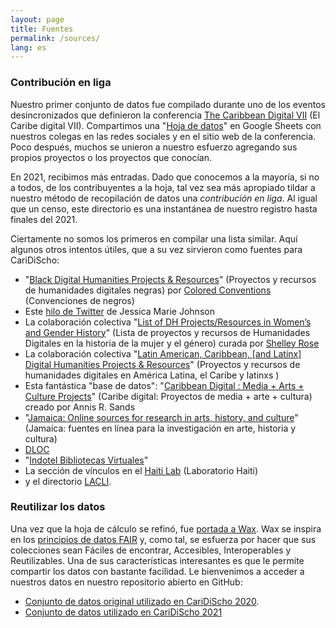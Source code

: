 ```yaml
---
layout: page
title: Fuentes
permalink: /sources/
lang: es
---
```


### Contribución en liga

Nuestro primer conjunto de datos fue compilado durante uno de los eventos desincronizados que definieron la conferencia [The Caribbean Digital VII](http://caribbeandigitalnyc.net/2020/directory/) (El Caribe digital VII). Compartimos una "[Hoja de datos](https://docs.google.com/spreadsheets/d/1PfgI0GrQR60gwRFVIZmZtWae9JyAMpZNFOZRe5xsMsg/edit#gid=1461016146)" en Google Sheets con nuestros colegas en las redes sociales y en el sitio web de la conferencia. Poco después, muchos se unieron a nuestro esfuerzo agregando sus propios proyectos o los proyectos que conocían.

En 2021, recibimos más entradas. Dado que conocemos a la mayoría, si no a todos, de los contribuyentes a la hoja, tal vez sea más apropiado tildar a nuestro método de recopilación de datos una *contribución en liga*. Al igual que un censo, este directorio es una instantánea de nuestro registro hasta finales del 2021.

Ciertamente no somos los primeros en compilar una lista similar. Aquí algunos otros intentos útiles, que a su vez sirvieron como fuentes para CariDiScho:

- "[Black Digital Humanities Projects & Resources](https://docs.google.com/document/d/1rZwucjyAAR7QiEZl238_hhRPXo5-UKXt2_KCrwPZkiQ/edit#heading=h.lfar8xoosxqv)" (Proyectos y recursos de humanidades digitales negras) por [Colored Conventions](https://twitter.com/CCP_org) (Convenciones de negros)
- Este [hilo de Twitter](https://twitter.com/jmjafrx/status/1285202367605022720) de Jessica Marie Johnson
- La colaboración colectiva "[List of DH Projects/Resources in Women’s and Gender History](https://docs.google.com/document/d/1u-5vO2oQDUcqcBkvK9BUlzOPYxIPFZxXgC1quUZv37c/edit)" (Lista de proyectos y recursos de Humanidades Digitales en la historia de la mujer y el género) curada por [Shelley Rose](https://twitter.com/shelleyerose)
- La colaboración colectiva "[Latin American, Caribbean, \[and Latinx\] Digital Humanities Projects & Resources](https://docs.google.com/document/d/1JE5s77JETxUC6Qx_ZOd7aiRxfr2WBPNDweTemJGcYT8/edit#heading=h.epa9pw1nzaoj)" (Proyectos y recursos de humanidades digitales en América Latina, el Caribe y latinxs )
- Esta fantástica "base de datos": "[Caribbean Digital : Media + Arts + Culture Projects](https://docs.google.com/spreadsheets/d/1_v7LmyvN7Xwgev0Fqhs22gzUxraB5sZoZ9amF8G2cxE/edit#gid=0)" (Caribe digital: Proyectos de media + arte + cultura) creado por Annis R. Sands
- "[Jamaica: Online sources for research in arts, history, and culture](https://crln.acrl.org/index.php/crlnews/article/view/9496/10780)" (Jamaica: fuentes en línea para la investigación en arte, historia y cultura)
- [DLOC](https://dloc.com/)
- "[Indotel Bibliotecas Virtuales](http://cti.indotel.gob.do/bibliotecas-virtuales/)"
- La sección de vínculos en el [Haiti Lab](https://sites.duke.edu/haitilab/) (Laboratorio Haiti)
- y el directorio [LACLI](https://salalm.org/lane/lacli/).


### Reutilizar los datos

Una vez que la hoja de cálculo se refinó, fue [portada a Wax](https://minicomp.github.io/wax/). Wax se inspira en los [principios de datos FAIR](https://journal.code4lib.org/articles/13427) y, como tal, se esfuerza por hacer que sus colecciones sean Fáciles de encontrar, Accesibles, Interoperables y Reutilizables. Una de sus características interesantes es que le permite compartir los datos con bastante facilidad. Le bienvenimos a acceder a nuestros datos en nuestro repositorio abierto en GitHub:

- [Conjunto de datos original utilizado en CariDiScho 2020](https://github.com/elotroalex/caridischo/blob/main/_data/2020.csv).
- [Conjunto de datos utilizado en CariDiScho 2021](https://github.com/elotroalex/caridischo/blob/main/_data/2021.csv)
